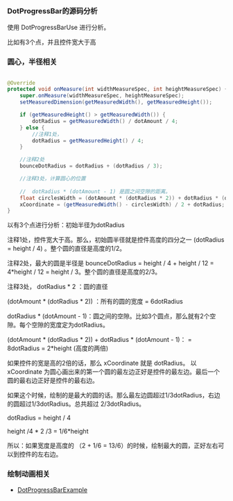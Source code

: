 ### DotProgressBar的源码分析

使用 DotProgressBarUse 进行分析。

比如有3个点，并且控件宽大于高


### 圆心，半径相关
```java

@Override
protected void onMeasure(int widthMeasureSpec, int heightMeasureSpec) {
    super.onMeasure(widthMeasureSpec, heightMeasureSpec);
    setMeasuredDimension(getMeasuredWidth(), getMeasuredHeight());

    if (getMeasuredHeight() > getMeasuredWidth()) {
        dotRadius = getMeasuredWidth() / dotAmount / 4;
    } else {
        //注释1处，
        dotRadius = getMeasuredHeight() / 4;
    }

    //注释2处
    bounceDotRadius = dotRadius + (dotRadius / 3);

    //注释3处，计算圆心的位置
    
    //  dotRadius * (dotAmount - 1) 是圆之间空隙的距离。
    float circlesWidth = (dotAmount * (dotRadius * 2)) + dotRadius * (dotAmount - 1);
    xCoordinate = (getMeasuredWidth() - circlesWidth) / 2 + dotRadius;
}
```

以有3个点进行分析：初始半径为dotRadius

注释1处，控件宽大于高。那么，初始圆半径就是控件高度的四分之一 (dotRadius = height / 4)
。整个圆的直径是高度的1/2。

注释2处，最大的圆是半径是 bounceDotRadius = height / 4 + height / 12 = 4*height / 12 = height /
3。整个圆的直径是高度的2/3。

注释3处，
dotRadius * 2 ：圆的直径

(dotAmount * (dotRadius * 2)) ：所有的圆的宽度 = 6dotRadius

dotRadius * (dotAmount - 1)：圆之间的空隙。比如3个圆点，那么就有2个空隙。每个空隙的宽度定为dotRadius。

(dotAmount * (dotRadius * 2)) + dotRadius * (dotAmount - 1)： = 8dotRadius  = 2*height (高度的两倍)

如果控件的宽是高的2倍的话，那么 xCoordinate 就是 dotRadius。 以 xCoordinate 为圆心画出来的第一个圆的最左边正好是控件的最左边。最后一个圆的最右边正好是控件的最右边。

如果这个时候，绘制的是最大的圆的话。那么最左边圆超过1/3dotRadius，右边的圆超过1/3dotRadius。总共超过 2/3dotRadius。


dotRadius = height / 4

height /4 * 2 /3 = 1/6*height

所以：如果宽度是高度的 （2 + 1/6 = 13/6）的时候，绘制最大的圆，正好左右可以到控件的左右边。

### 绘制动画相关

- [DotProgressBarExample](https://github.com/silvestrpredko/DotProgressBarExample)